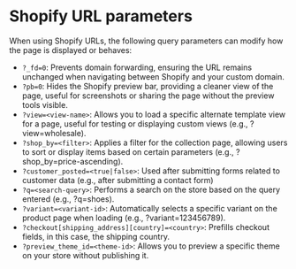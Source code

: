 # Shopify URL parameters

When using Shopify URLs, the following query parameters can modify how the page is displayed or behaves:

* `?_fd=0`: Prevents domain forwarding, ensuring the URL remains unchanged when navigating between Shopify and your custom domain.
* `?pb=0`: Hides the Shopify preview bar, providing a cleaner view of the page, useful for screenshots or sharing the page without the preview tools visible.
* `?view=<view-name>`: Allows you to load a specific alternate template view for a page, useful for testing or displaying custom views (e.g., ?view=wholesale).
* `?shop_by=<filter>`: Applies a filter for the collection page, allowing users to sort or display items based on certain parameters (e.g., ?shop_by=price-ascending).
* `?customer_posted=<true|false>`: Used after submitting forms related to customer data (e.g., after submitting a contact form)
* `?q=<search-query>`: Performs a search on the store based on the query entered (e.g., ?q=shoes).
* `?variant=<variant-id>`: Automatically selects a specific variant on the product page when loading (e.g., ?variant=123456789).
* `?checkout[shipping_address][country]=<country>`: Prefills checkout fields, in this case, the shipping country.
* `?preview_theme_id=<theme-id>`: Allows you to preview a specific theme on your store without publishing it.
